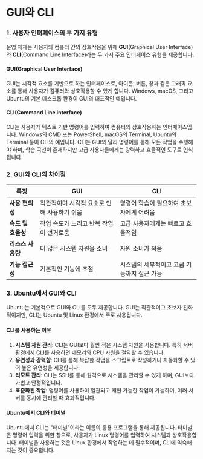 # GUI와 CLI

### 1. 사용자 인터페이스의 두 가지 유형

운영 체제는 사용자와 컴퓨터 간의 상호작용을 위해 **GUI**(Graphical User Interface)와 **CLI**(Command Line Interface)라는 두 가지 주요 인터페이스 유형을 제공합니다.

#### GUI(Graphical User Interface)

GUI는 시각적 요소를 기반으로 하는 인터페이스로, 아이콘, 버튼, 창과 같은 그래픽 요소를 통해 사용자가 컴퓨터와 상호작용할 수 있게 합니다. Windows, macOS, 그리고 Ubuntu의 기본 데스크톱 환경이 GUI의 대표적인 예입니다.

#### CLI(Command Line Interface)

CLI는 사용자가 텍스트 기반 명령어를 입력하여 컴퓨터와 상호작용하는 인터페이스입니다. Windows의 CMD 또는 PowerShell, macOS의 Terminal, Ubuntu의 Terminal 등이 CLI의 예입니다. CLI는 GUI와 달리 명령어를 통해 모든 작업을 수행해야 하며, 학습 곡선이 존재하지만 고급 사용자들에게는 강력하고 효율적인 도구로 인식됩니다.

&#x20;

### 2. GUI와 CLI의 차이점

| **특징**       | **GUI**                  | **CLI**                  |
| ------------ | ------------------------ | ------------------------ |
| **사용 편의성**   | 직관적이며 시각적 요소로 인해 사용하기 쉬움 | 명령어 학습이 필요하여 초보자에게 어려움   |
| **속도 및 효율성** | 작업 속도가 느리고 반복 작업이 번거로움   | 고급 사용자에게는 빠르고 효율적임       |
| **리소스 사용량**  | 더 많은 시스템 자원을 소비          | 자원 소비가 적음                |
| **기능 접근성**   | 기본적인 기능에 초점              | 시스템의 세부적이고 고급 기능까지 접근 가능 |

&#x20;&#x20;

### 3. Ubuntu에서 GUI와 CLI

Ubuntu는 기본적으로 GUI와 CLI를 모두 제공합니다. GUI는 직관적이고 초보자 친화적이지만, CLI는 Ubuntu 및 Linux 환경에서 주로 사용됩니다.

#### CLI를 사용하는 이유

1. **시스템 자원 관리**: CLI는 GUI보다 훨씬 적은 시스템 자원을 사용합니다. 특히 서버 환경에서 CLI를 사용하면 메모리와 CPU 자원을 절약할 수 있습니다.
2. **유연성과 강력함**: CLI를 통해 복잡한 작업을 스크립트로 작성하거나 자동화할 수 있어 높은 유연성을 제공합니다.
3. **리모트 관리**: CLI는 SSH를 통해 원격으로 시스템을 관리할 수 있게 하며, GUI보다 가볍고 안정적입니다.
4. **표준화된 작업**: 명령어를 사용하여 일관되고 재현 가능한 작업이 가능하며, 여러 서버를 동시에 관리할 때 효과적입니다.

#### Ubuntu에서 CLI와 터미널

Ubuntu에서 CLI는 "터미널"이라는 이름의 응용 프로그램을 통해 제공됩니다. 터미널은 명령어 입력을 위한 창으로, 사용자가 Linux 명령어를 입력하여 시스템과 상호작용합니다. 터미널을 사용하는 것은 Linux 환경에서 작업하는 데 필수적이며, CLI에 익숙해지는 것이 중요합니다.
